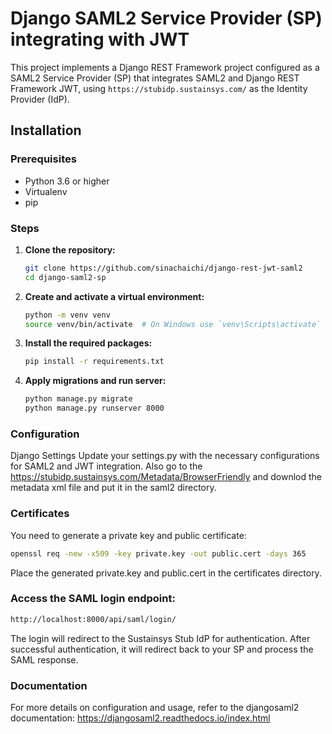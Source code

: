 # Django SAML2 Service Provider (SP) integrating with JWT

This project implements a Django REST Framework project configured as a SAML2 Service Provider (SP) that integrates SAML2 and Django REST Framework JWT, using `https://stubidp.sustainsys.com/` as the Identity Provider (IdP).

## Installation

### Prerequisites

- Python 3.6 or higher
- Virtualenv
- pip

### Steps

1. **Clone the repository:**

   ```sh
   git clone https://github.com/sinachaichi/django-rest-jwt-saml2
   cd django-saml2-sp
   ```

2. **Create and activate a virtual environment:**
    ```sh
    python -m venv venv
    source venv/bin/activate  # On Windows use `venv\Scripts\activate`
    ```
3. **Install the required packages:**

    ```sh
    pip install -r requirements.txt
    ```
4. **Apply migrations and run server:**

    ```sh
    python manage.py migrate
    python manage.py runserver 8000
    ```
### Configuration
Django Settings
Update your settings.py with the necessary configurations for SAML2 and JWT integration.
Also go to the https://stubidp.sustainsys.com/Metadata/BrowserFriendly and downlod the metadata xml file
and put it in the saml2 directory.

### Certificates
You need to generate a private key and public certificate:

```sh
openssl req -new -x509 -key private.key -out public.cert -days 365
```

Place the generated private.key and public.cert in the certificates directory.


### Access the SAML login endpoint:

```sh
http://localhost:8000/api/saml/login/
```
The login will redirect to the Sustainsys Stub IdP for authentication. After successful authentication, it will redirect back to your SP and process the SAML response.

### Documentation
For more details on configuration and usage, refer to the djangosaml2 documentation:
https://djangosaml2.readthedocs.io/index.html
